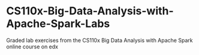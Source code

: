 # CS110x-Big-Data-Analysis-with-Apache-Spark-Labs
Graded lab exercises from the CS110x Big Data Analysis with Apache Spark online course on edx

